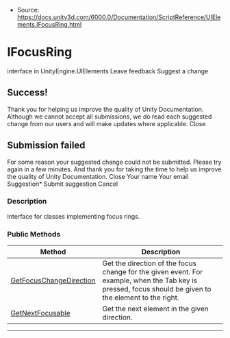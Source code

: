* Source: https://docs.unity3d.com/6000.0/Documentation/ScriptReference/UIElements.IFocusRing.html

# IFocusRing
interface in UnityEngine.UIElements
Leave feedback
Suggest a change
## Success!
Thank you for helping us improve the quality of Unity Documentation. Although we cannot accept all submissions, we do read each suggested change from our users and will make updates where applicable.
Close
## Submission failed
For some reason your suggested change could not be submitted. Please <a>try again</a> in a few minutes. And thank you for taking the time to help us improve the quality of Unity Documentation.
Close
Your name Your email Suggestion* Submit suggestion
Cancel
### Description
Interface for classes implementing focus rings. 
### Public Methods
Method | Description  
---|---  
[GetFocusChangeDirection](https://docs.unity3d.com/6000.0/Documentation/ScriptReference/UIElements.IFocusRing.GetFocusChangeDirection.html) |  Get the direction of the focus change for the given event. For example, when the Tab key is pressed, focus should be given to the element to the right.   
[GetNextFocusable](https://docs.unity3d.com/6000.0/Documentation/ScriptReference/UIElements.IFocusRing.GetNextFocusable.html) |  Get the next element in the given direction.   
* * *
